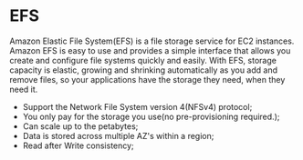 # EFS  

Amazon Elastic File System(EFS) is a file storage service for EC2 instances. Amazon EFS is easy to use and provides a simple interface that allows you create and configure  file systems quickly and easily. With EFS, storage capacity is elastic, growing and shrinking automatically as you add and remove files, so your applications have the storage they need, when they need it.  


* Support the Network File System version 4(NFSv4) protocol;  
* You only pay for the storage you use(no pre-provisioning required.);  
* Can scale up to the petabytes;  
* Data is stored across multiple AZ's within a region;  
* Read after Write consistency;  
